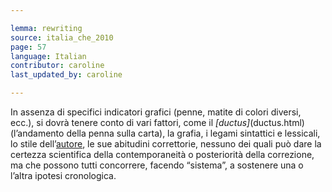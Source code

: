 ```yaml
---

lemma: rewriting
source: italia_che_2010
page: 57
language: Italian
contributor: caroline
last_updated_by: caroline

---
```


In assenza di specifici indicatori grafici (penne, matite di colori diversi, ecc.), si dovrà tenere conto di vari fattori, come il _[ductus]_(ductus.html) (l’andamento della penna sulla carta), la grafia, i legami sintattici e lessicali, lo stile dell’[autore](author.html), le sue abitudini correttorie, nessuno dei quali può dare la certezza scientifica della contemporaneità o posteriorità della correzione, ma che possono tutti concorrere, facendo “sistema”, a sostenere una o l’altra ipotesi cronologica.
